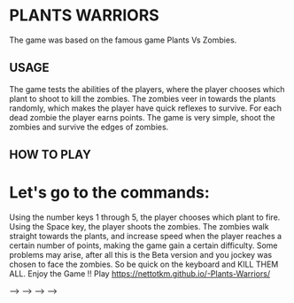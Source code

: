 # PLANTS WARRIORS
The game was based on the famous game Plants Vs Zombies.
## USAGE
The game tests the abilities of the players, where the player chooses which plant to shoot to kill the zombies.
The zombies veer in towards the plants randomly, which makes the player have quick reflexes to survive.
For each dead zombie the player earns points.
The game is very simple, shoot the zombies and survive the edges of zombies.
## HOW TO PLAY
# Let's go to the commands:
Using the number keys 1 through 5, the player chooses which plant to fire.
Using the Space key, the player shoots the zombies.
The zombies walk straight towards the plants, and increase speed when the player reaches a certain number of points, making the game gain a certain difficulty.
Some problems may arise, after all this is the Beta version and you jockey was chosen to face the zombies.
So be quick on the keyboard and KILL THEM ALL.
Enjoy the Game !!
Play https://nettotkm.github.io/-Plants-Warriors/

<!-- O jogo foi baseado no famoso game Plants Vs Zombies. -->
<!-- <!-- O jogo testa as habilidades dos jogadores, onde o jogador escolhe qual planta deve atirar para matar os zumbis. --> -->
<!-- <!-- Os zumbis veêm em na direção das plantas randomicamente, o que faz o jogador ter reflexos rápidos para sobreviver. --> -->
<!-- Para cada zombie morto o jogador ganha pontos. -->
<!-- O jogo é bem simples, atire nos zumbis e sobreviva as orlas de zumbis. -->
<!-- Vamos ao comandos: -->
<!-- Usando as teclas numéricas de 1 ao 5, o jogador escolhe qual planta atira. -->
<!-- Usando a tecla Space o jogador atira contra os zumbis. -->
<!-- <!-- Os zumbis andam em linha reta em direcão as plantas, e aumentam de velocidade quando o jogador chega ao um certo número de pontos, fazendo que o jogo ganhe uma certa dificuldade. --> -->
<!-- <!-- Alguns problemas podem surgir, afinal essa é a versão Beta e você joagador foi escolhido para enfrentar os zumbis. --> -->
<!-- Então seja rápido no teclado e KILL THEM ALL. -->
<!-- Enjoy the Game!! -->
